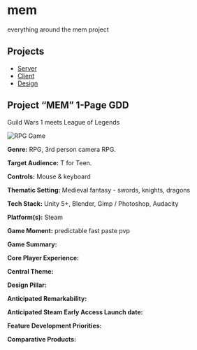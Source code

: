 # mem
everything around the mem project

## Projects
- [Server](server)
- [Client](client)
- [Design](design)


## Project “MEM” 1-Page GDD
Guild Wars 1 meets League of Legends

![RPG Game](https://i.imgur.com/4dizQr5.jpg "Logo Title Text 1")

**Genre:** RPG, 3rd person camera RPG.

**Target Audience:** T for Teen.

**Controls:** Mouse & keyboard

**Thematic Setting:** Medieval fantasy - swords, knights, dragons

**Tech Stack:** Unity 5+, Blender, Gimp / Photoshop, Audacity

**Platform(s):** Steam

**Game Moment:** predictable fast paste pvp

**Game Summary:**

**Core Player Experience:**

**Central Theme:**

**Design Pillar:**

**Anticipated Remarkability:**

**Anticipated Steam Early Access Launch date:**

**Feature Development Priorities:**

**Comparative Products:**


